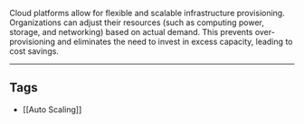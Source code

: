 Cloud platforms allow for flexible and scalable infrastructure provisioning. Organizations can adjust their resources (such as computing power, storage, and networking) based on actual demand. This prevents over-provisioning and eliminates the need to invest in excess capacity, leading to cost savings.

-----------
## Tags
- [[Auto Scaling]]